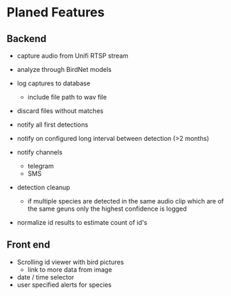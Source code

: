 # Planed Features

## Backend
- capture audio from Unifi RTSP stream
- analyze through BirdNet models
- log captures to database
    - include file path to wav file
- discard files without matches
- notify all first detections
- notify on configured long interval between detection (>2 months)
- notify channels
    - telegram
    - SMS
- detection cleanup
    - if multiple species are detected in the same audio clip which are of the same geuns only the highest confidence is logged
    
- normalize id results to estimate count of id's



## Front end
- Scrolling id viewer with bird pictures
    - link to more data from image
- date / time selector
- user specified alerts for species 
